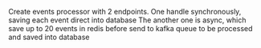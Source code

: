 Create events processor with 2 endpoints.
One handle synchronously, saving each event direct into database
The another one is async, which save up to 20 events in redis before send to kafka queue to be processed and saved into database